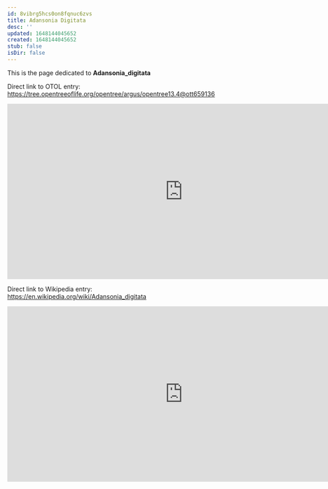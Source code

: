 ```yaml
---
id: 8vibrg5hcs0on8fqnuc6zvs
title: Adansonia Digitata
desc: ''
updated: 1648144045652
created: 1648144045652
stub: false
isDir: false
---
```

This is the page dedicated to **Adansonia_digitata**


Direct link to OTOL entry: https://tree.opentreeoflife.org/opentree/argus/opentree13.4@ott659136



<html>
    <body>
    <iframe src="https://tree.opentreeoflife.org/opentree/argus/opentree13.4@ott659136"
    width="800" height="400" frameborder="0" allowfullscreen> </iframe>
    </body>
</html>
    


Direct link to Wikipedia entry: https://en.wikipedia.org/wiki/Adansonia_digitata



<html>
    <body>
    <iframe src="https://en.wikipedia.org/wiki/Adansonia_digitata"
    width="800" height="400" frameborder="0" allowfullscreen> </iframe>
    </body>
</html>
    
